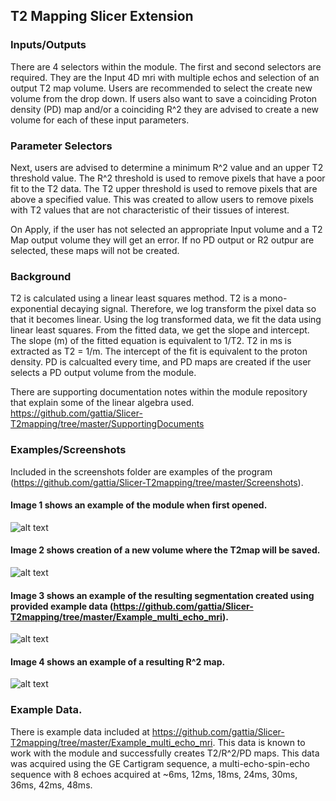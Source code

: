 ## T2 Mapping Slicer Extension 

### Inputs/Outputs
There are 4 selectors within the module. 
The first and second selectors are required. They are the Input 4D mri with multiple echos and selection of an output T2 map volume. Users are recommended to select the create new volume from the drop down. If users also want to save a coinciding Proton density (PD) map and/or a coinciding R^2 they are advised to create a new volume for each of these input parameters. 

### Parameter Selectors
Next, users are advised to determine a minimum R^2 value and an upper T2 threshold value. The R^2 threshold is used to remove pixels that have a poor fit to the T2 data. The T2 upper threshold is used to remove pixels that are above a specified value. This was created to allow users to remove pixels with T2 values that are not characteristic of their tissues of interest. 

On Apply, if the user has not selected an appropriate Input volume and a T2 Map output volume they will get an error. If no PD output or R2 outpur are selected, these maps will not be created. 

### Background
T2 is calculated using a linear least squares method. T2 is a mono-exponential decaying signal. Therefore, we log transform the pixel data so that it becomes linear. Using the log transformed data, we fit the data using linear least squares. From the fitted data, we get the slope and intercept. The slope (m) of the fitted equation is equivalent to 1/T2. T2 in ms is extracted as T2 = 1/m. The intercept of the fit is equivalent to the proton density. PD is calcualted every time, and PD maps are created if the user selects a PD output volume from the module. 

There are supporting documentation notes within the module repository that explain some of the linear algebra used. https://github.com/gattia/Slicer-T2mapping/tree/master/SupportingDocuments

### Examples/Screenshots
Included in the screenshots folder are examples of the program (https://github.com/gattia/Slicer-T2mapping/tree/master/Screenshots). 

#### Image 1 shows an example of the module when first opened. 
![alt text][image_1] <!-- .element height="50%" width="50%" -->
#### Image 2 shows creation of a new volume where the T2map will be saved. 
![alt text][image_2] <!-- .element height="50%" width="50%" -->
#### Image 3 shows an example of the resulting segmentation created using provided example data (https://github.com/gattia/Slicer-T2mapping/tree/master/Example_multi_echo_mri). 
![alt text][image_3] <!-- .element height="50%" width="50%" -->
#### Image 4 shows an example of a resulting R^2 map. 
![alt text][image_4] <!-- .element height="50%" width="50%" -->

### Example Data. 
There is example data included at https://github.com/gattia/Slicer-T2mapping/tree/master/Example_multi_echo_mri. This data is known to work with the module and successfully creates T2/R^2/PD maps. This data was acquired using the GE Cartigram sequence, a multi-echo-spin-echo sequence with 8 echoes acquired at ~6ms, 12ms, 18ms, 24ms, 30ms, 36ms, 42ms, 48ms. 



[image_1]: https://github.com/gattia/Slicer-T2mapping/blob/master/Screenshots/1_Module_and_multi_echo_t2_image.png "Image 1"
[image_2]: https://github.com/gattia/Slicer-T2mapping/blob/master/Screenshots/2_Module_create_new_volume_t2.png "Image 2"
[image_3]: https://github.com/gattia/Slicer-T2mapping/blob/master/Screenshots/3_Example_resulting_t2_map_r2_threshold_0.7_t2_upper_threshold_100.png "Image 3"
[image_4]: https://github.com/gattia/Slicer-T2mapping/blob/master/Screenshots/4_Example_resulting_R2_map_r2_threshold_0.7_t2_upper_threshold_100.png "Image 4"
